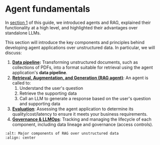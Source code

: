# Agent fundamentals

In [section 1](1-introduction-to-agents) of this guide, we introduced agents and RAG, explained their functionality at a high level, and highlighted their advantages over standalone LLMs.

This section will introduce the key components and principles behind developing agent applications over unstructured data. In particular, we will discuss:

1. **[Data pipeline](./2-fundamentals-unstructured-data-pipeline):** Transforming unstructured documents, such as collections of PDFs, into a format suitable for retrieval using the agent application's **data pipeline**.
2. [**Retrieval, Augmentation, and Generation (RAG agent)**](./2-fundamentals-unstructured-chain): An agent is called to:
    1. Understand the user's question
    2. Retrieve the supporting data
    3. Call an LLM to generate a response based on the user's question and supporting data
3. [**Evaluation**](./2-fundamentals-unstructured-eval): Assessing the agent application to determine its quality/cost/latency to ensure it meets your business requirements.
4. [**Governance & LLMOps**](./2-fundamentals-unstructured-llmops): Tracking and managing the lifecycle of each component, including data lineage and governance (access controls).

```{image} ../images/2-fundamentals-unstructured/1_img.png
:alt: Major components of RAG over unstructured data
:align: center
```
<br/>